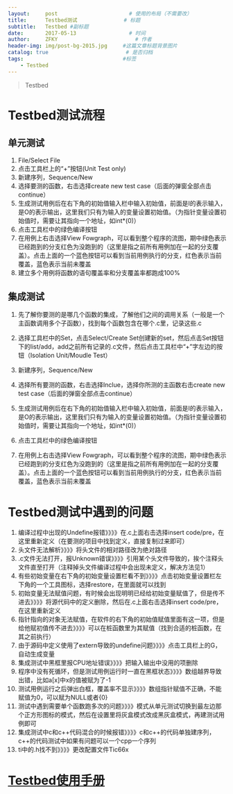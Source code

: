 ```yaml
---
layout:     post                       # 使用的布局（不需要改）
title:      Testbed测试               # 标题 
subtitle:   Testbed #副标题
date:       2017-05-13                 # 时间
author:     ZFKY                         # 作者
header-img: img/post-bg-2015.jpg     #这篇文章标题背景图片
catalog: true                         # 是否归档
tags:                                #标签
    - Testbed
---
```

> Testbed

# Testbed测试流程

## 单元测试

1. File/Select File
2. 点击工具栏上的“+”按钮(Unit Test only)
3. 新建序列，Sequence/New
4. 选择要测的函数，右击选择create new test case（后面的弹窗全部点击continue）
5. 生成测试用例后在右下角的初始值输入栏中输入初始值，前面是I的表示输入，是O的表示输出，这里我们只有为输入的变量设置初始值。（为指针变量设置初始值时，需要让其指向一个地址，如int*(0)）
6. 点击工具栏中的绿色编译按钮
7. 在用例上右击选择View Fowgraph，可以看到整个程序的流图，期中绿色表示已经跑到的分支红色为没跑到的（这里是指之前所有用例加在一起的分支覆盖）。点击上面的一个蓝色按钮可以看到当前用例执行的分支，红色表示当前覆盖，蓝色表示当前未覆盖
8. 建立多个用例将函数的语句覆盖率和分支覆盖率都跑成100%

## 集成测试

1. 先了解你要测的是哪几个函数的集成，了解他们之间的调用关系（一般是一个主函数调用多个子函数），找到每个函数包含在哪个.c里，记录这些.c

2. 选择工具栏中的Set，点击Select/Create Set创建新的set，然后点击Set按钮下的list/add，add之前所有记录的.c文件，然后点击工具栏中“+”字左边的按钮（Isolation Unit/Moudle Test）

3. 新建序列，Sequence/New

4. 选择所有要测的函数，右击选择Inclue，选择你所测的主函数右击create new test case（后面的弹窗全部点击continue）

5. 生成测试用例后在右下角的初始值输入栏中输入初始值，前面是I的表示输入，是O的表示输出，这里我们只有为输入的变量设置初始值。（为指针变量设置初始值时，需要让其指向一个地址，如int*(0)）

6. 点击工具栏中的绿色编译按钮

7. 在用例上右击选择View Fowgraph，可以看到整个程序的流图，期中绿色表示已经跑到的分支红色为没跑到的（这里是指之前所有用例加在一起的分支覆盖）。点击上面的一个蓝色按钮可以看到当前用例执行的分支，红色表示当前覆盖，蓝色表示当前未覆盖

# Testbed测试中遇到的问题

1. 编译过程中出现的Undefine报错》》》》在.c上面右击选择insert code/pre，在这里重新定义（在要测的项目中找到定义，直接复制过来即可）
2. 头文件无法解析》》》》将头文件的相对路径改为绝对路径
3. .c文件无法打开，报Unknown错误》》》》引用某个头文件导致的，挨个注释头文件直至打开（注释掉头文件编译过程中会出现未定义，解决方法见1）
4. 有些初始变量在右下角的初始变量设置栏看不到》》》》点击初始变量设置栏左下角的一个工具图标，选择restore，在里面就可以找到
5. 初始变量无法赋值问题，有时候会出现明明已经给初始变量赋值了，但是传不进去》》》》将源代码中的定义删除，然后在.c上面右击选择insert code/pre，在这里重新定义
6. 指针指向的对象无法赋值，在软件的右下角的初始值赋值里面有这一项，但是给他赋初值传不进去》》》》可以在桩函数里为其赋值（找到合适的桩函数，在其之前执行）
7. 由于源码中定义使用了extern导致的undefine问题》》》》点击工具栏上的G，自动生成变量
8. 集成测试中黑框里报CPU地址错误》》》》把输入输出中没用的项删除
9. 程序中没有死循环，但是测试用例运行时一直在黑框状态》》》》数组越界导致出错，比如a[x]中x的值被赋为了-1
10. 测试用例运行之后弹出白框，覆盖率不显示》》》》数组指针赋值不正确，不能赋值为0，可以赋为NULL或者{0}
11. 测试中遇到需要单个函数跑多次的问题》》》》模式从单元测试切换到最左边那个正方形图标的模式，然后在设置里将灰盒模式改成黑灰盒模式，再建测试用例即可
12. 集成测试中c和c++代码混合的时候报错》》》》c和c++的代码单独建序列，c++的代码测试中如果有问题可以一个cpp一个序列
13. ti中的.h找不到》》》》更改配置文件Tic66x


# [Testbed使用手册](http://pan.baidu.com/s/1c2w5tTY "Testbed")

   

   

   ​